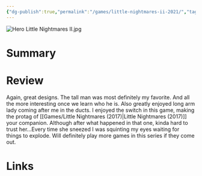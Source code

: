```yaml
---
{"dg-publish":true,"permalink":"/games/little-nightmares-ii-2021/","tags":["streamed","games"],"created":"2024-07-23","updated":"2024-10-29"}
---
```



![Hero Little Nightmares II.jpg](/img/user/Attachments/Hero%20Little%20Nightmares%20II.jpg)

# Summary

# Review

Again, great designs. The tall man was most definitely my favorite. And all the more interesting once we learn who he is. Also greatly enjoyed long arm lady coming after me in the ducts. I enjoyed the switch in this game, making the protag of [[Games/Little Nightmares (2017)\|Little Nightmares (2017)]] your companion. Although after what happened in that one, kinda hard to trust her...Every time she sneezed I was squinting my eyes waiting for things to explode. Will definitely play more games in this series if they come out.

# Links
